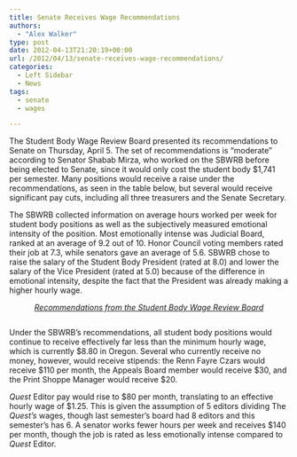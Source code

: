 ```yaml
---
title: Senate Receives Wage Recommendations
authors: 
  - "Alex Walker"
type: post
date: 2012-04-13T21:20:19+00:00
url: /2012/04/13/senate-receives-wage-recommendations/
categories:
  - Left Sidebar
  - News
tags:
  - senate
  - wages

---
```

The Student Body Wage Review Board presented its recommendations to Senate on Thursday, April 5. The set of recommendations is “moderate” according to Senator Shabab Mirza, who worked on the SBWRB before being elected to Senate, since it would only cost the student body $1,741 per semester. Many positions would receive a raise under the recommendations, as seen in the table below, but several would receive significant pay cuts, including all three treasurers and the Senate Secretary.

The SBWRB collected information on average hours worked per week for student body positions as well as the subjectively measured emotional intensity of the position. Most emotionally intense was Judicial Board, ranked at an average of 9.2 out of 10. Honor Council voting members rated their job at 7.3, while senators gave an average of 5.6. SBWRB chose to raise the salary of the Student Body President (rated at 8.0) and lower the salary of the Vice President (rated at 5.0) because of the difference in emotional intensity, despite the fact that the President was already making a higher hourly wage.

<p style="text-align: center;">
  <span style="text-decoration: underline;"><em>Recommendations from the Student Body Wage Review Board</em></span>
</p>

<a href="http://www.reedquest.org/2012/04/senate-receives-wage-recommendations/sbwrb1-2/" rel="attachment wp-att-1493"><img class="alignnone size-full wp-image-1493" title="Wages" src="https://i2.wp.com/www.reedquest.org/wp-content/uploads/2012/04/SBWRB11.png?resize=770%2C620" alt="" data-recalc-dims="1" /></a>

Under the SBWRB’s recommendations, all student body positions would continue to receive effectively far less than the minimum hourly wage, which is currently $8.80 in Oregon. Several who currently receive no money, however, would receive stipends: the Renn Fayre Czars would receive $110 per month, the Appeals Board member would receive $30, and the Print Shoppe Manager would receive $20.

_Quest_ Editor pay would rise to $80 per month, translating to an effective hourly wage of $1.25. This is given the assumption of 5 editors dividing The _Quest’s_ wages, though last semester’s board had 8 editors and this semester’s has 6. A senator works fewer hours per week and receives $140 per month, though the job is rated as less emotionally intense compared to _Quest_ Editor.

&nbsp;
